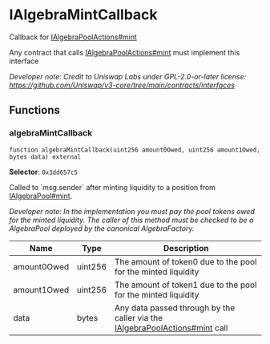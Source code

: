 

# IAlgebraMintCallback


Callback for [IAlgebraPoolActions#mint](../pool/IAlgebraPoolActions.md#mint)

Any contract that calls [IAlgebraPoolActions#mint](../pool/IAlgebraPoolActions.md#mint) must implement this interface

*Developer note: Credit to Uniswap Labs under GPL-2.0-or-later license:
https://github.com/Uniswap/v3-core/tree/main/contracts/interfaces*


## Functions
### algebraMintCallback

```solidity
function algebraMintCallback(uint256 amount0Owed, uint256 amount1Owed, bytes data) external
```
**Selector**: `0x3dd657c5`

Called to &#x60;msg.sender&#x60; after minting liquidity to a position from [IAlgebraPool#mint](../IAlgebraPool.md#mint).

*Developer note: In the implementation you must pay the pool tokens owed for the minted liquidity.
The caller of this method _must_ be checked to be a AlgebraPool deployed by the canonical AlgebraFactory.*

| Name | Type | Description |
| ---- | ---- | ----------- |
| amount0Owed | uint256 | The amount of token0 due to the pool for the minted liquidity |
| amount1Owed | uint256 | The amount of token1 due to the pool for the minted liquidity |
| data | bytes | Any data passed through by the caller via the [IAlgebraPoolActions#mint](../pool/IAlgebraPoolActions.md#mint) call |

